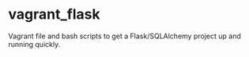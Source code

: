 vagrant_flask
=============

Vagrant file and bash scripts to get a Flask/SQLAlchemy project up and running quickly.

